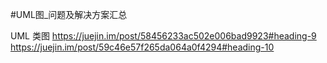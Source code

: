 #UML图_问题及解决方案汇总

UML 类图
https://juejin.im/post/58456233ac502e006bad9923#heading-9
https://juejin.im/post/59c46e57f265da064a0f4294#heading-10


